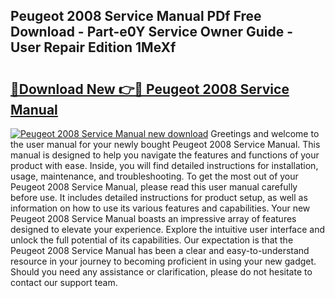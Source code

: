 ## Peugeot 2008 Service Manual PDf Free Download - Part-e0Y Service Owner Guide - User Repair Edition 1MeXf

# <h2><a href="http://cf19381.oget.top/?id=Peugeot+2008+Service+Manual">🔗Download New 👉🔴 Peugeot 2008 Service Manual</a></h2>

[![Peugeot 2008 Service Manual new download](https://i.imgur.com/5g1atiW.png)](http://cf19381.oget.top/?id=Peugeot+2008+Service+Manual)
Greetings and welcome to the user manual for your newly bought Peugeot 2008 Service Manual. This manual is designed to help you navigate the features and functions of your product with ease. Inside, you will find detailed instructions for installation, usage, maintenance, and troubleshooting. To get the most out of your Peugeot 2008 Service Manual, please read this user manual carefully before use. It includes detailed instructions for product setup, as well as information on how to use its various features and capabilities. Your new Peugeot 2008 Service Manual boasts an impressive array of features designed to elevate your experience. Explore the intuitive user interface and unlock the full potential of its capabilities. Our expectation is that the Peugeot 2008 Service Manual has been a clear and easy-to-understand resource in your journey to becoming proficient in using your new gadget. Should you need any assistance or clarification, please do not hesitate to contact our support team.
